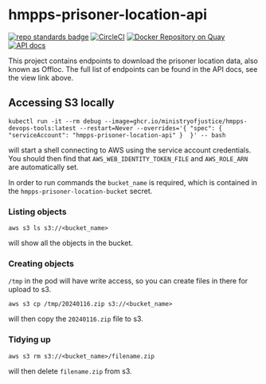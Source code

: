 # hmpps-prisoner-location-api
[![repo standards badge](https://img.shields.io/badge/dynamic/json?color=blue&style=flat&logo=github&label=MoJ%20Compliant&query=%24.result&url=https%3A%2F%2Foperations-engineering-reports.cloud-platform.service.justice.gov.uk%2Fapi%2Fv1%2Fcompliant_public_repositories%2Fhmpps-prisoner-location-api)](https://operations-engineering-reports.cloud-platform.service.justice.gov.uk/public-github-repositories.html#hmpps-prisoner-location-api "Link to report")
[![CircleCI](https://circleci.com/gh/ministryofjustice/hmpps-prisoner-location-api/tree/main.svg?style=svg)](https://circleci.com/gh/ministryofjustice/hmpps-prisoner-location-api)
[![Docker Repository on Quay](https://quay.io/repository/hmpps/hmpps-prisoner-location-api/status "Docker Repository on Quay")](https://quay.io/repository/hmpps/hmpps-prisoner-location-api)
[![API docs](https://img.shields.io/badge/API_docs_-view-85EA2D.svg?logo=swagger)](https://prisoner-location-api-dev.prison.service.justice.gov.uk/webjars/swagger-ui/index.html?configUrl=/v3/api-docs)

This project contains endpoints to download the prisoner location data, also known as Offloc.
The full list of endpoints can be found in the API docs, see the view link above.

## Accessing S3 locally

```shell
kubectl run -it --rm debug --image=ghcr.io/ministryofjustice/hmpps-devops-tools:latest --restart=Never --overrides='{ "spec": { "serviceAccount": "hmpps-prisoner-location-api" }  }' -- bash
```

will start a shell connecting to AWS using the service account credentials.  You should then find that
`AWS_WEB_IDENTITY_TOKEN_FILE` and `AWS_ROLE_ARN` are automatically set.

In order to run commands the `bucket_name` is required, which is contained in the
`hmpps-prisoner-location-bucket` secret.

### Listing objects
```shell
aws s3 ls s3://<bucket_name>
```
will show all the objects in the bucket.

### Creating objects
`/tmp` in the pod will have write access, so you can create files in there for upload to s3.
```shell
aws s3 cp /tmp/20240116.zip s3://<bucket_name>
```
will then copy the `20240116.zip` file to s3.

### Tidying up
```shell
aws s3 rm s3://<bucket_name>/filename.zip
```
will then delete `filename.zip` from s3.

